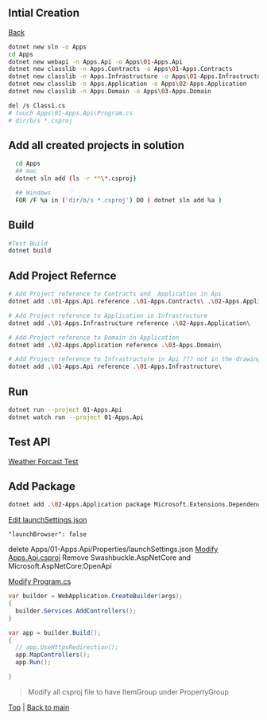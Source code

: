 ## Intial Creation
[Back][1]

```bash
dotnet new sln -o Apps
cd Apps
dotnet new webapi -n Apps.Api -o Apps\01-Apps.Api
dotnet new classlib -n Apps.Contracts -o Apps\01-Apps.Contracts
dotnet new classlib -n Apps.Infrastructure -o Apps\01-Apps.Infrastructure
dotnet new classlib -n Apps.Application -o Apps\02-Apps.Application
dotnet new classlib -n Apps.Domain -o Apps\03-Apps.Domain
```

```bash
del /s Class1.cs
# touch Apps\01-Apps.Api\Program.cs
# dir/b/s *.csproj
```
## Add all created projects in solution
```bash
  cd Apps
  ## mac
  dotnet sln add (ls -r **\*.csproj)

  ## Windows
  FOR /F %a in ('dir/b/s *.csproj') DO ( dotnet sln add %a )

```
## Build
```bash
#Test Build
dotnet build

```
## Add Project Refernce
```bash
# Add Project reference to Contracts and  Application in Api
dotnet add .\01-Apps.Api reference .\01-Apps.Contracts\ .\02-Apps.Application\

# Add Project reference to Application in Infrastructure
dotnet add .\01-Apps.Infrastructure reference .\02-Apps.Application\

# Add Project reference to Domain in Application
dotnet add .\02-Apps.Application reference .\03-Apps.Domain\

# Add Project reference to Infrastructure in Api ??? not in the drawing
dotnet add .\01-Apps.Api reference .\01-Apps.Infrastructure\
```

## Run
```bash
dotnet run --project 01-Apps.Api
dotnet watch run --project 01-Apps.Api
```
## Test API
[Weather Forcast Test](../Apps/01-Apps.Api/Apps.Api.http)

## Add Package
```bash
dotnet add .\02-Apps.Application package Microsoft.Extensions.DependencyInjection.Abstractions
```

[Edit launchSettings.json](../Apps/01-Apps.Api/Properties/launchSettings.json)
```
"launchBrowser": false
```

delete Apps/01-Apps.Api/Properties/launchSettings.json
[Modify Apps.Api.csproj](../Apps/01-Apps.Api/Apps.Api.csproj) Remove Swashbuckle.AspNetCore and Microsoft.AspNetCore.OpenApi

[Modify Program.cs](../Apps/01-Apps.Api/Program.cs)
```csharp
var builder = WebApplication.CreateBuilder(args);
{
  builder.Services.AddControllers();
}

var app = builder.Build();
{
  // app.UseHttpsRedirection();
  app.MapControllers();
  app.Run();

}
```
> Modify all csproj file to have ItemGroup under PropertyGroup

[Top][0] | [Back to main][1]

[0]:#intial-creation
[1]:../../readme.md